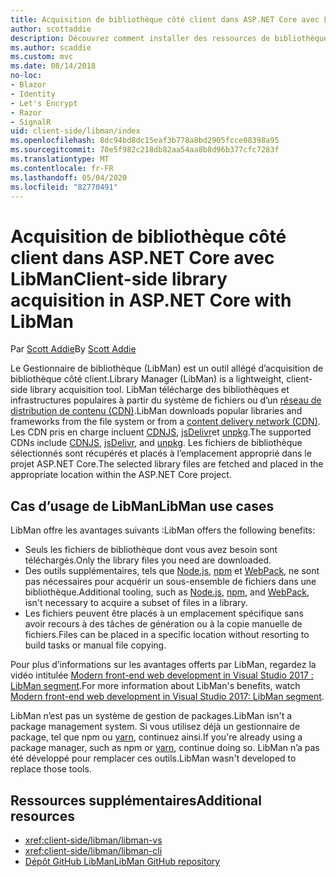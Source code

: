 ```yaml
---
title: Acquisition de bibliothèque côté client dans ASP.NET Core avec LibMan
author: scottaddie
description: Découvrez comment installer des ressources de bibliothèque côté client dans un projet ASP.NET Core à l’aide du Gestionnaire de bibliothèque (LibMan).
ms.author: scaddie
ms.custom: mvc
ms.date: 08/14/2018
no-loc:
- Blazor
- Identity
- Let's Encrypt
- Razor
- SignalR
uid: client-side/libman/index
ms.openlocfilehash: 8dc94bd8dc15eaf3b778a8bd2905fcce08398a95
ms.sourcegitcommit: 70e5f982c218db82aa54aa8b8d96b377cfc7283f
ms.translationtype: MT
ms.contentlocale: fr-FR
ms.lasthandoff: 05/04/2020
ms.locfileid: "82770491"
---
```

# <a name="client-side-library-acquisition-in-aspnet-core-with-libman"></a><span data-ttu-id="6c027-103">Acquisition de bibliothèque côté client dans ASP.NET Core avec LibMan</span><span class="sxs-lookup"><span data-stu-id="6c027-103">Client-side library acquisition in ASP.NET Core with LibMan</span></span>

<span data-ttu-id="6c027-104">Par [Scott Addie](https://twitter.com/Scott_Addie)</span><span class="sxs-lookup"><span data-stu-id="6c027-104">By [Scott Addie](https://twitter.com/Scott_Addie)</span></span>

<span data-ttu-id="6c027-105">Le Gestionnaire de bibliothèque (LibMan) est un outil allégé d’acquisition de bibliothèque côté client.</span><span class="sxs-lookup"><span data-stu-id="6c027-105">Library Manager (LibMan) is a lightweight, client-side library acquisition tool.</span></span> <span data-ttu-id="6c027-106">LibMan télécharge des bibliothèques et infrastructures populaires à partir du système de fichiers ou d’un [réseau de distribution de contenu (CDN)](https://wikipedia.org/wiki/Content_delivery_network).</span><span class="sxs-lookup"><span data-stu-id="6c027-106">LibMan downloads popular libraries and frameworks from the file system or from a [content delivery network (CDN)](https://wikipedia.org/wiki/Content_delivery_network).</span></span> <span data-ttu-id="6c027-107">Les CDN pris en charge incluent [CDNJS](https://cdnjs.com/), [jsDelivr](https://www.jsdelivr.com/)et [unpkg](https://unpkg.com/#/).</span><span class="sxs-lookup"><span data-stu-id="6c027-107">The supported CDNs include [CDNJS](https://cdnjs.com/), [jsDelivr](https://www.jsdelivr.com/), and [unpkg](https://unpkg.com/#/).</span></span> <span data-ttu-id="6c027-108">Les fichiers de bibliothèque sélectionnés sont récupérés et placés à l’emplacement approprié dans le projet ASP.NET Core.</span><span class="sxs-lookup"><span data-stu-id="6c027-108">The selected library files are fetched and placed in the appropriate location within the ASP.NET Core project.</span></span>

## <a name="libman-use-cases"></a><span data-ttu-id="6c027-109">Cas d’usage de LibMan</span><span class="sxs-lookup"><span data-stu-id="6c027-109">LibMan use cases</span></span>

<span data-ttu-id="6c027-110">LibMan offre les avantages suivants :</span><span class="sxs-lookup"><span data-stu-id="6c027-110">LibMan offers the following benefits:</span></span>

* <span data-ttu-id="6c027-111">Seuls les fichiers de bibliothèque dont vous avez besoin sont téléchargés.</span><span class="sxs-lookup"><span data-stu-id="6c027-111">Only the library files you need are downloaded.</span></span>
* <span data-ttu-id="6c027-112">Des outils supplémentaires, tels que [Node.js](https://nodejs.org), [npm](https://www.npmjs.com) et [WebPack](https://webpack.js.org), ne sont pas nécessaires pour acquérir un sous-ensemble de fichiers dans une bibliothèque.</span><span class="sxs-lookup"><span data-stu-id="6c027-112">Additional tooling, such as [Node.js](https://nodejs.org), [npm](https://www.npmjs.com), and [WebPack](https://webpack.js.org), isn't necessary to acquire a subset of files in a library.</span></span>
* <span data-ttu-id="6c027-113">Les fichiers peuvent être placés à un emplacement spécifique sans avoir recours à des tâches de génération ou à la copie manuelle de fichiers.</span><span class="sxs-lookup"><span data-stu-id="6c027-113">Files can be placed in a specific location without resorting to build tasks or manual file copying.</span></span>

<span data-ttu-id="6c027-114">Pour plus d’informations sur les avantages offerts par LibMan, regardez la vidéo intitulée [Modern front-end web development in Visual Studio 2017 : LibMan segment](https://channel9.msdn.com/Events/Build/2017/B8073#time=43m34s).</span><span class="sxs-lookup"><span data-stu-id="6c027-114">For more information about LibMan's benefits, watch [Modern front-end web development in Visual Studio 2017: LibMan segment](https://channel9.msdn.com/Events/Build/2017/B8073#time=43m34s).</span></span>

<span data-ttu-id="6c027-115">LibMan n’est pas un système de gestion de packages.</span><span class="sxs-lookup"><span data-stu-id="6c027-115">LibMan isn't a package management system.</span></span> <span data-ttu-id="6c027-116">Si vous utilisez déjà un gestionnaire de package, tel que npm ou [yarn](https://yarnpkg.com), continuez ainsi.</span><span class="sxs-lookup"><span data-stu-id="6c027-116">If you're already using a package manager, such as npm or [yarn](https://yarnpkg.com), continue doing so.</span></span> <span data-ttu-id="6c027-117">LibMan n’a pas été développé pour remplacer ces outils.</span><span class="sxs-lookup"><span data-stu-id="6c027-117">LibMan wasn't developed to replace those tools.</span></span>

## <a name="additional-resources"></a><span data-ttu-id="6c027-118">Ressources supplémentaires</span><span class="sxs-lookup"><span data-stu-id="6c027-118">Additional resources</span></span>

* <xref:client-side/libman/libman-vs>
* <xref:client-side/libman/libman-cli>
* [<span data-ttu-id="6c027-119">Dépôt GitHub LibMan</span><span class="sxs-lookup"><span data-stu-id="6c027-119">LibMan GitHub repository</span></span>](https://github.com/aspnet/LibraryManager)
